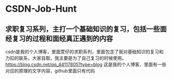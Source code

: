 # CSDN-Job-Hunt
## 求职复习系列，主打一个基础知识的复习，包括一些面经复习的过程和面经真正遇到的内容
csdn是我的个人博客，里面萱仔的求职系列，里面包含了我对基础知识的复习和力扣的联系，大家自取，我主要是为了自己复习的时候使用。
https://blog.csdn.net/qq_44117805?type=blog 这是我的个人博客，里面有一些对应的原理的文字内容，github里面只有代码
